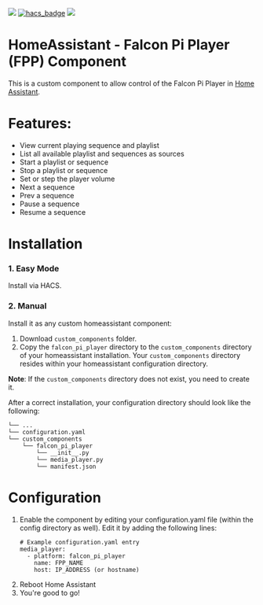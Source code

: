 [![](https://img.shields.io/github/release/Aleks130699/ha-fpp/all.svg?style=for-the-badge)](https://github.com/Aleks130699/ha-fpp/releases)
[![hacs_badge](https://img.shields.io/badge/HACS-Custom-orange.svg?style=for-the-badge)](https://github.com/custom-components/hacs)
[![](https://img.shields.io/github/license/Aleks130699/ha-fpp?style=for-the-badge)](LICENSE)

# HomeAssistant - Falcon Pi Player (FPP) Component

This is a custom component to allow control of the Falcon Pi Player in [Home Assistant](https://home-assistant.io). 

# Features:

* View current playing sequence and playlist
* List all available playlist and sequences as sources
* Start a playlist or sequence
* Stop a playlist or sequence
* Set or step the player volume
* Next a sequence
* Prev a sequence
* Pause a sequence
* Resume a sequence

# Installation

### 1. Easy Mode

Install via HACS.

### 2. Manual

Install it as any custom homeassistant component:

1. Download `custom_components` folder.
2. Copy the `falcon_pi_player` directory to the `custom_components` directory of your homeassistant installation. Your `custom_components` directory resides within your homeassistant configuration directory.

**Note**: If the `custom_components` directory does not exist, you need to create it.

After a correct installation, your configuration directory should look like the following:

    
    └── ...
    └── configuration.yaml
    └── custom_components
        └── falcon_pi_player
            └── __init__.py
            └── media_player.py
            └── manifest.json
    

# Configuration

1. Enable the component by editing your configuration.yaml file (within the config directory as well). Edit it by adding the following lines:
    ```
    # Example configuration.yaml entry
    media_player:
      - platform: falcon_pi_player
        name: FPP_NAME
        host: IP_ADDRESS (or hostname)

2. Reboot Home Assistant
3. You're good to go!
